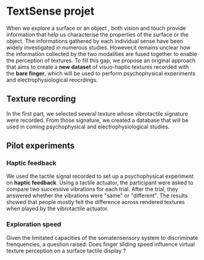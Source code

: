 # TextSense projet

When we explore a surface or an object , both vision and touch provide information that help us characterise the properties of the surface or the object. The informations gathered by each individual sense have been widely investigated in numerous studies. However,it remains unclear how the information collected by the two modalities are fused together to enable the perception of textures. To fill this gap, we propose an original approach that aims to create a **new dataset** of visuo-haptic textures recorded with the **bare finger**, which will be used to perform psychophysical experiments and electrophysiological reocrdings.

## Texture recording

In the first part, we selected several texture whose vibrotactile signature were recorded. From those signature, we created a database that will be used in coming psychophysical and electrophysiological studies. 

## Pilot experiments

### Haptic feedback 

We used the tactile signal recorded to set up a psychophysical experiment on **haptic feedback**. Using a tactile actuator, the participant were asked to compare two successive vibrations for each trial. After the trial, they answered whether the vibrations were "same" or "different". The results showed that people mostly felt the difference across rendered textures when played by the vibrotactile actuator.

### Exploration speed

Given the limitated capacities of the somatensensory system to discriminate frenquencies, a question raised: Does finger sliding speed influence virtual texture perception on a surface tactile display ? 

